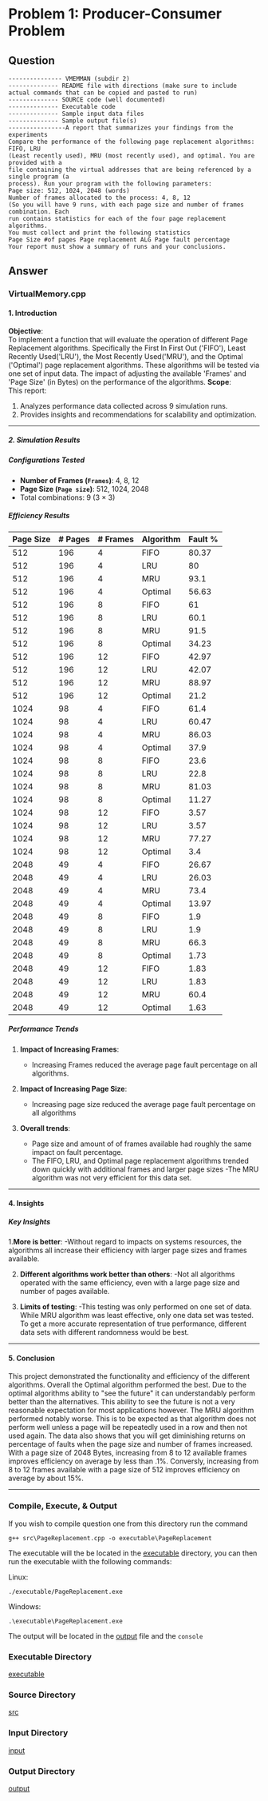 # Problem 1: Producer-Consumer Problem

## Question

```text
--------------- VMEMMAN (subdir 2)
-------------- README file with directions (make sure to include actual commands that can be copied and pasted to run)
-------------- SOURCE code (well documented)
-------------- Executable code
-------------- Sample input data files
-------------- Sample output file(s)
----------------A report that summarizes your findings from the experiments
Compare the performance of the following page replacement algorithms: FIFO, LRU
(Least recently used), MRU (most recently used), and optimal. You are provided with a
file containing the virtual addresses that are being referenced by a single program (a
process). Run your program with the following parameters:
Page size: 512, 1024, 2048 (words)
Number of frames allocated to the process: 4, 8, 12
(So you will have 9 runs, with each page size and number of frames combination. Each
run contains statistics for each of the four page replacement algorithms.
You must collect and print the following statistics
Page Size #of pages Page replacement ALG Page fault percentage
Your report must show a summary of runs and your conclusions.
```


## Answer

### VirtualMemory.cpp

#### 1. Introduction

**Objective**:  
To implement a function that will evaluate the operation of different Page Replacement algorithms. Specifically the First In First Out ('FIFO'), Least Recently Used('LRU'), the Most Recently Used('MRU'), and the Optimal ('Optimal') page replacement algorithms. These algorithms will be tested via one set of input data. The impact of adjusting the available 'Frames' and 'Page Size' (in Bytes) on the performance of the algorithms.
**Scope**:  
This report:

1. Analyzes performance data collected across 9 simulation runs.
2. Provides insights and recommendations for scalability and optimization.

---

##### 2. Simulation Results

##### Configurations Tested

- **Number of Frames (`Frames`)**: 4, 8, 12
- **Page Size (`Page size`)**: 512, 1024, 2048
- Total combinations: 9 (3 × 3)

##### Efficiency Results

| **Page Size** | **#  Pages** | **#  Frames** |**Algorithm** | **Fault %** |
|----------------------|--------------------|------|--------------|---------|
| 512                  | 196                | 4    | FIFO         | 80.37   |
| 512                  | 196                | 4    | LRU          | 80      |
| 512                  | 196                | 4    | MRU          | 93.1    |
| 512                  | 196                | 4    | Optimal      | 56.63   |
| 512                  | 196                | 8    | FIFO         | 61      |
| 512                  | 196                | 8    | LRU          | 60.1    |
| 512                  | 196                | 8    | MRU          | 91.5    |
| 512                  | 196                | 8    | Optimal      | 34.23   |
| 512                  | 196                | 12   | FIFO         | 42.97   |
| 512                  | 196                | 12   | LRU          | 42.07   |
| 512                  | 196                | 12   | MRU          | 88.97   |
| 512                  | 196                | 12   | Optimal      | 21.2    |
| 1024                 | 98                 | 4    | FIFO         | 61.4    |
| 1024                 | 98                 | 4    | LRU          | 60.47   |
| 1024                 | 98                 | 4    | MRU          | 86.03   |
| 1024                 | 98                 | 4    | Optimal      | 37.9    |
| 1024                 | 98                 | 8    | FIFO         | 23.6    | 
| 1024                 | 98                 | 8    | LRU          | 22.8    |
| 1024                 | 98                 | 8    | MRU          | 81.03   |
| 1024                 | 98                 | 8    | Optimal      | 11.27   |
| 1024                 | 98                 | 12   | FIFO         | 3.57    |
| 1024                 | 98                 | 12   | LRU          | 3.57    |
| 1024                 | 98                 | 12   | MRU          | 77.27   |
| 1024                 | 98                 | 12   | Optimal      | 3.4     |
| 2048                 | 49                 | 4    | FIFO         | 26.67   |
| 2048                 | 49                 | 4    | LRU          | 26.03   |
| 2048                 | 49                 | 4    | MRU          | 73.4    |
| 2048                 | 49                 | 4    | Optimal      | 13.97   |
| 2048                 | 49                 | 8    | FIFO         | 1.9     |
| 2048                 | 49                 | 8    | LRU          | 1.9     |
| 2048                 | 49                 | 8    | MRU          | 66.3    |
| 2048                 | 49                 | 8    | Optimal      | 1.73    |
| 2048                 | 49                 | 12   | FIFO         | 1.83    |
| 2048                 | 49                 | 12   | LRU          | 1.83    |
| 2048                 | 49                 | 12   | MRU          | 60.4    |
| 2048                 | 49                 | 12   | Optimal      | 1.63    |


##### Performance Trends

1. **Impact of Increasing Frames**:
   - Increasing Frames reduced the average page fault percentage on all algorithms.

2. **Impact of Increasing Page Size**:
   - Increasing page size reduced the average page fault percentage on all algorithms

3. **Overall trends**:
   - Page size and amount of of frames available had roughly the same impact on fault percentage. 
   - The FIFO, LRU, and Optimal page replacement algorithms trended down quickly with additional frames and larger page sizes
   -The MRU algorithm was not very efficient for this data set.

---

#### 4. Insights

##### Key Insights

1.**More is better**:
  -Without regard to impacts on systems resources, the algorithms all increase their efficiency with larger page sizes and frames available.
  
2. **Different algorithms work better than others**:
   -Not all algorithms operated with the same efficiency, even with a large page size and number of pages available.
   
4. **Limits of testing**:
   -This testing was only performed on one set of data. While MRU algorithm was least effective, only one data set was tested. To get a more accurate representation of true performance, different data sets with different randomness would be best.
   
---

#### 5. Conclusion

This project demonstrated the functionality and efficiency of the different algorithms. Overall the Optimal algorithm performed the best. Due to the optimal algorithms ability to "see the future" it can understandably perform better than the alternatives. This ability to see the future is not a very reasonable expectation for most applications however. The MRU algorithm performed notably worse. This is to be expected as that algorithm does not perform well unless a page will be repeatedly used in a row and then not used again. The data also shows that you will get diminishing returns on percentage of faults when the page size and number of frames increased. With a page size of 2048 Bytes, increasing from 8 to 12 available frames improves efficiency on average by less than .1%. Conversly, increasing from 8 to 12 frames available with a page size of 512 improves efficiency on average by about 15%.

---

### Compile, Execute, & Output

If you wish to compile question one from this directory run the command

`g++ src\PageReplacement.cpp -o executable\PageReplacement`

The executable will the be located in the [executable](/Q2VMEMMAN/executable/) directory, you can then run the executable wiith the following commands:

Linux:

`./executable/PageReplacement.exe`

Windows:

`.\executable\PageReplacement.exe`

The output will be located in the [output](/Q2VMEMMAN/output/results.txt) file and the `console`

### Executable Directory

[executable](/Q2VMEMMAN/executable)

### Source Directory

[src](/Q2VMEMMAN/src)

### Input Directory

[input](/Q2VMEMMAN/input)

### Output Directory

[output](/Q2VMEMMAN/output)
